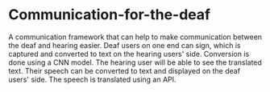 # Communication-for-the-deaf
A communication framework that can help to make communication between the deaf and hearing easier.
Deaf users on one end can sign, which is captured and converted to text on the hearing users' side. Conversion is done using a CNN model.
The hearing user will be able to see the translated text. Their speech can be converted to text and displayed on the deaf users' side. The speech is translated using an API.
